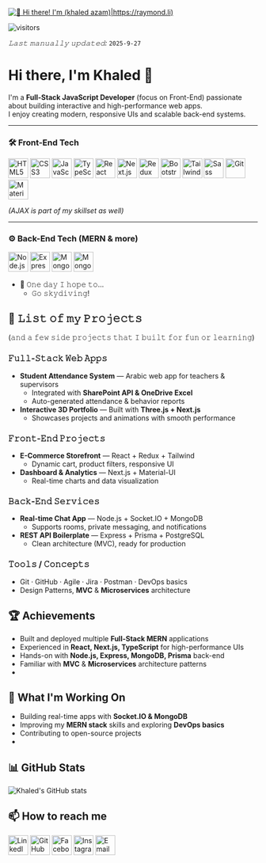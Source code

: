 [<img src="https://raw.githubusercontent.com/khaled azam/khaled azam/master/intro.gif" alt="👋 Hi there! I'm (khaled azam)|https://raymond.li)" title="👋 Hi there! I'm (khaled azam)|https://raymond.li)"/>](https://raymond.li/)

![visitors](https://vbr.nathanchung.dev/badge?page_id=Raymo111.Raymo111&color=00cf00)

*𝙻𝚊𝚜𝚝 𝚖𝚊𝚗𝚞𝚊𝚕𝚕𝚢 𝚞𝚙𝚍𝚊𝚝𝚎𝚍:* `2025-9-27` <!-- TODO: automate this -->
<!--
**Sir.duckld** is a ✨ _special_ ✨ repository because its `README.md` (this file) appears on your GitHub profile.

Here are some ideas to get you started:

- 🔭 I’m currently working on ...
- 🌱 I’m currently learning ...
- 👯 I’m looking to collaborate on ...
- 🤔 I’m looking for help with ...
- 💬 Ask me about ...
- 📫 How to reach me: ...
- 😄 Pronouns: ...
- ⚡ Fun fact: ...
-->
<!--
<table>
	<tr>
	</tr>
	<tr>
		<th>
			<h2><code>𝚂𝚙𝚎𝚌𝚒𝚊𝚕</code>: 𝙸'𝚖 𝚙𝚊𝚛𝚝𝚒𝚌𝚒𝚙𝚊𝚝𝚒𝚗𝚐 𝚒𝚗 𝙷𝚊𝚌𝚔𝚝𝚘𝚋𝚎𝚛𝚏𝚎𝚜𝚝!</h2>
			𝙰𝚗𝚢𝚘𝚗𝚎 𝚠𝚑𝚘 𝚠𝚊𝚗𝚝𝚜 𝚝𝚘 𝚒𝚜 𝚠𝚎𝚕𝚌𝚘𝚖𝚎 𝚝𝚘 𝚙𝚊𝚛𝚝𝚒𝚌𝚒𝚙𝚊𝚝𝚎! 𝙹𝚞𝚜𝚝 𝚜𝚒𝚐𝚗 𝚞𝚙 𝚊𝚝 <a href="https://hacktoberfest.digitalocean.com/">𝚑𝚝𝚝𝚙𝚜://𝚑𝚊𝚌𝚔𝚝𝚘𝚋𝚎𝚛𝚏𝚎𝚜𝚝.𝚍𝚒𝚐𝚒𝚝𝚊𝚕𝚘𝚌𝚎𝚊𝚗.𝚌𝚘𝚖/</a>.
				<br>𝙱𝚊𝚜𝚒𝚌𝚊𝚕𝚕𝚢, 𝚖𝚊𝚔𝚎 𝟺 𝙿𝚁𝚜 𝚝𝚘 𝙶𝚒𝚝𝙷𝚞𝚋 𝚛𝚎𝚙𝚘𝚜 𝚊𝚗𝚍 𝚐𝚎𝚝 𝚝𝚑𝚎𝚖 𝚖𝚎𝚛𝚐𝚎𝚍 𝚘𝚛 𝚝𝚊𝚐𝚐𝚎𝚍 <code>hacktoberfest-accepted</code> 𝚠𝚒𝚕𝚕 𝚐𝚎𝚝 𝚌𝚘𝚘𝚕&nbsp𝚜𝚠𝚊𝚐!
		</th>
	</tr>
	<tr>
		<td>
				<b>𝙻𝚒𝚜𝚝 𝚘𝚏 𝚖𝚢 𝚛𝚎𝚙𝚘𝚜 𝚙𝚊𝚛𝚝𝚒𝚌𝚒𝚙𝚊𝚝𝚒𝚗𝚐 𝚒𝚗 𝚝𝚑𝚒𝚜 𝚊𝚠𝚎𝚜𝚘𝚖𝚎 𝚎𝚟𝚎𝚗𝚝:<b>
				<ul>
					<li><a href="https://github.com/Raymo111/emoji">𝚁𝚊𝚢𝚖𝚘𝟷𝟷𝟷/𝚎𝚖𝚘𝚓𝚒</a></li>
					<li><a href="https://github.com/Raymo111/drracket-customization">𝚁𝚊𝚢𝚖𝚘𝟷𝟷𝟷/𝚍𝚛𝚛𝚊𝚌𝚔𝚎𝚝-𝚌𝚞𝚜𝚝𝚘𝚖𝚒𝚣𝚊𝚝𝚒𝚘𝚗</a></li>
					<li><a href="https://github.com/Raymo111/i3lock-color">𝚁𝚊𝚢𝚖𝚘𝟷𝟷𝟷/𝚒𝟹𝚕𝚘𝚌𝚔-𝚌𝚘𝚕𝚘𝚛</a></li>
				</ul>
		</td>
	</tr>
</table>
-->
# Hi there, I'm Khaled 👋

I'm a **Full-Stack JavaScript Developer** (focus on Front-End) passionate about building interactive and high-performance web apps.  
I enjoy creating modern, responsive UIs and scalable back-end systems.

---

### 🛠️ Front-End Tech
<p align="left">
  <img src="https://cdn.jsdelivr.net/gh/devicons/devicon/icons/html5/html5-original.svg" alt="HTML5" width="40" height="40"/>
  <img src="https://cdn.jsdelivr.net/gh/devicons/devicon/icons/css3/css3-original.svg" alt="CSS3" width="40" height="40"/>
  <img src="https://cdn.jsdelivr.net/gh/devicons/devicon/icons/javascript/javascript-original.svg" alt="JavaScript" width="40" height="40"/>
  <img src="https://cdn.jsdelivr.net/gh/devicons/devicon/icons/typescript/typescript-original.svg" alt="TypeScript" width="40" height="40"/>
  <img src="https://cdn.jsdelivr.net/gh/devicons/devicon/icons/react/react-original.svg" alt="React" width="40" height="40"/>
  <img src="https://cdn.jsdelivr.net/gh/devicons/devicon/icons/nextjs/nextjs-original.svg" alt="Next.js" width="40" height="40"/>
  <img src="https://cdn.jsdelivr.net/gh/devicons/devicon/icons/redux/redux-original.svg" alt="Redux" width="40" height="40"/>
  <img src="https://cdn.jsdelivr.net/gh/devicons/devicon/icons/bootstrap/bootstrap-original.svg" alt="Bootstrap" width="40" height="40"/>
<img src="https://cdn.jsdelivr.net/gh/devicons/devicon@2.15.1/icons/tailwindcss/tailwindcss-plain.svg" alt="Tailwind CSS" width="40" height="40"/>
  <img src="https://cdn.jsdelivr.net/gh/devicons/devicon/icons/sass/sass-original.svg" alt="Sass" width="40" height="40"/>
  <img src="https://cdn.jsdelivr.net/gh/devicons/devicon/icons/git/git-original.svg" alt="Git" width="40" height="40"/>
  <img src="https://cdn.jsdelivr.net/gh/devicons/devicon/icons/materialui/materialui-original.svg" alt="Material-UI" width="40" height="40"/>
</p>

*(AJAX is part of my skillset as well)*

---

### ⚙️ Back-End Tech (MERN & more)
<p align="left">
  <img src="https://cdn.jsdelivr.net/gh/devicons/devicon/icons/nodejs/nodejs-original.svg" alt="Node.js" width="40" height="40"/>
  <img src="https://cdn.jsdelivr.net/gh/devicons/devicon/icons/express/express-original.svg" alt="Express" width="40" height="40"/>
  <img src="https://cdn.jsdelivr.net/gh/devicons/devicon/icons/mongodb/mongodb-original.svg" alt="MongoDB" width="40" height="40"/>
  <img src="https://cdn.jsdelivr.net/gh/devicons/devicon/icons/mongoose/mongoose-original.svg" alt="Mongoose" width="40" height="40"/>

- 🤞 𝙾𝚗𝚎 𝚍𝚊𝚢 𝙸 𝚑𝚘𝚙𝚎 𝚝𝚘...
	- 𝙶𝚘 𝚜𝚔𝚢𝚍𝚒𝚟𝚒𝚗𝚐!
  
## 📜 𝙻𝚒𝚜𝚝 𝚘𝚏 𝚖𝚢 𝙿𝚛𝚘𝚓𝚎𝚌𝚝𝚜
(𝚊𝚗𝚍 𝚊 𝚏𝚎𝚠 𝚜𝚒𝚍𝚎 𝚙𝚛𝚘𝚓𝚎𝚌𝚝𝚜 𝚝𝚑𝚊𝚝 𝙸 𝚋𝚞𝚒𝚕𝚝 𝚏𝚘𝚛 𝚏𝚞𝚗 𝚘𝚛 𝚕𝚎𝚊𝚛𝚗𝚒𝚗𝚐)

### 𝙵𝚞𝚕𝚕-𝚂𝚝𝚊𝚌𝚔 𝚆𝚎𝚋 𝙰𝚙𝚙𝚜
- **Student Attendance System** — Arabic web app for teachers & supervisors  
  - Integrated with **SharePoint API & OneDrive Excel**  
  - Auto-generated attendance & behavior reports
- **Interactive 3D Portfolio** — Built with **Three.js + Next.js**  
  - Showcases projects and animations with smooth performance

### 𝙵𝚛𝚘𝚗𝚝-𝙴𝚗𝚍 𝙿𝚛𝚘𝚓𝚎𝚌𝚝𝚜
- **E-Commerce Storefront** — React + Redux + Tailwind  
  - Dynamic cart, product filters, responsive UI
- **Dashboard & Analytics** — Next.js + Material-UI  
  - Real-time charts and data visualization

### 𝙱𝚊𝚌𝚔-𝙴𝚗𝚍 𝚂𝚎𝚛𝚟𝚒𝚌𝚎𝚜
- **Real-time Chat App** — Node.js + Socket.IO + MongoDB  
  - Supports rooms, private messaging, and notifications
- **REST API Boilerplate** — Express + Prisma + PostgreSQL  
  - Clean architecture (MVC), ready for production

### 𝚃𝚘𝚘𝚕𝚜 / 𝙲𝚘𝚗𝚌𝚎𝚙𝚝𝚜
- Git · GitHub · Agile · Jira · Postman · DevOps basics  
- Design Patterns, **MVC** & **Microservices** architecture

## 🏆 Achievements
- Built and deployed multiple **Full-Stack MERN** applications
- Experienced in **React, Next.js, TypeScript** for high-performance UIs
- Hands-on with **Node.js, Express, MongoDB, Prisma** back-end
- Familiar with **MVC** & **Microservices** architecture patterns
- 
## 🚀 What I'm Working On
- Building real-time apps with **Socket.IO & MongoDB**
- Improving my **MERN stack** skills and exploring **DevOps basics**
- Contributing to open-source projects
- 
## 📊 GitHub Stats
![Khaled's GitHub stats](https://github-readme-stats.vercel.app/api?username=khaledazam&show_icons=true&theme=tokyonight)


## 📫 How to reach me

[<img src="https://raw.githubusercontent.com/Raymo111/Raymo111/master/socials/linkedin.png" height="40em" alt="LinkedIn" title="LinkedIn"/>](https://www.linkedin.com/in/khaled-azam-a37a76303)
[<img src="https://raw.githubusercontent.com/Raymo111/Raymo111/master/socials/github.svg" height="40em" alt="GitHub" title="GitHub"/>](https://github.com/khaledazam)
[<img src="https://raw.githubusercontent.com/simple-icons/simple-icons/develop/icons/facebook.svg" height="40em" alt="Facebook" title="Facebook"/>](https://web.facebook.com/khaled.azam.710171/)
[<img src="https://raw.githubusercontent.com/Raymo111/Raymo111/master/socials/instagram.svg" height="40em" alt="Instagram" title="Instagram"/>](https://www.instagram.com/sir.duckld/)
[<img src="https://raw.githubusercontent.com/simple-icons/simple-icons/develop/icons/gmail.svg" height="40em" alt="Email" title="Email"/>](mailto:khaled141ma@gmail.com)


